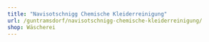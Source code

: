 ```yaml
---
title: "Navisotschnigg Chemische Kleiderreinigung"
url: /guntramsdorf/navisotschnigg-chemische-kleiderreinigung/
shop: Wäscherei
---
```

